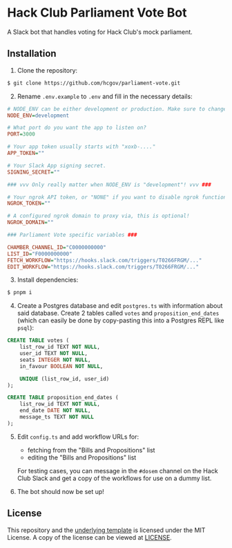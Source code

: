 # Hack Club Parliament Vote Bot
A Slack bot that handles voting for Hack Club's mock parliament.

## Installation
1. Clone the repository:
```sh
$ git clone https://github.com/hcgov/parliament-vote.git
```

2. Rename `.env.example` to `.env` and fill in the necessary details:
```ini
# NODE_ENV can be either development or production. Make sure to change this before you ship your bot!
NODE_ENV=development

# What port do you want the app to listen on?
PORT=3000

# Your app token usually starts with "xoxb-...."
APP_TOKEN=""

# Your Slack App signing secret.
SIGNING_SECRET=""

### vvv Only really matter when NODE_ENV is "development"! vvv ###

# Your ngrok API token, or "NONE" if you want to disable ngrok functionality
NGROK_TOKEN=""

# A configured ngrok domain to proxy via, this is optional!
NGROK_DOMAIN=""

### Parliament Vote specific variables ###

CHAMBER_CHANNEL_ID="C0000000000"
LIST_ID="F0000000000"
FETCH_WORKFLOW="https://hooks.slack.com/triggers/T0266FRGM/..."
EDIT_WORKFLOW="https://hooks.slack.com/triggers/T0266FRGM/..."
```

3. Install dependencies:
```sh
$ pnpm i
```

4. Create a Postgres database and edit `postgres.ts` with information about said database. Create 2 tables called `votes` and `proposition_end_dates` (which can easily be done by copy-pasting this into a Postgres REPL like `psql`):
```sql
CREATE TABLE votes (
    list_row_id TEXT NOT NULL,
    user_id TEXT NOT NULL,
    seats INTEGER NOT NULL,
    in_favour BOOLEAN NOT NULL,

    UNIQUE (list_row_id, user_id)
);

CREATE TABLE proposition_end_dates (
    list_row_id TEXT NOT NULL,
    end_date DATE NOT NULL,
    message_ts TEXT NOT NULL
);
```

5. Edit `config.ts` and add workflow URLs for:
    - fetching from the "Bills and Propositions" list
    - editing the "Bills and Propositions" list

    For testing cases, you can message in the `#dosem` channel on the Hack Club Slack and get a copy of the workflows for use on a dummy list.

6. The bot should now be set up! 

## License
This repository and the [underlying template](https://github.com/DaInfLoop/boltjs-template) is licensed under the MIT License. A copy of the license can be viewed at [LICENSE](/LICENSE).

